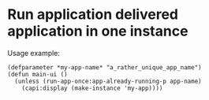 # Run application delivered application in one instance
Usage example:
```
(defparameter *my-app-name* "a_rather_unique_app_name")
(defun main-ui ()
  (unless (run-app-once:app-already-running-p app-name)
    (capi:display (make-instance 'my-app))))
```
